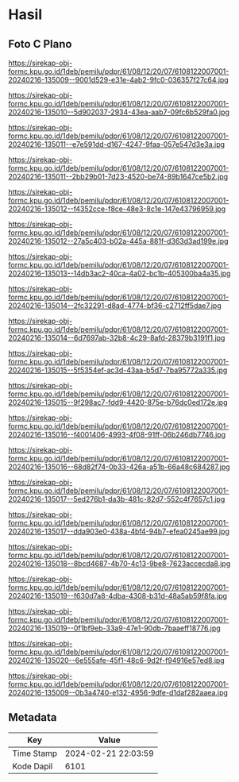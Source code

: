 # Hasil

## Foto C Plano

https://sirekap-obj-formc.kpu.go.id/1deb/pemilu/pdpr/61/08/12/20/07/6108122007001-20240216-135009--9001d529-e31e-4ab2-9fc0-036357f27c64.jpg

https://sirekap-obj-formc.kpu.go.id/1deb/pemilu/pdpr/61/08/12/20/07/6108122007001-20240216-135010--5d902037-2934-43ea-aab7-09fc6b529fa0.jpg

https://sirekap-obj-formc.kpu.go.id/1deb/pemilu/pdpr/61/08/12/20/07/6108122007001-20240216-135011--e7e591dd-d167-4247-9faa-057e547d3e3a.jpg

https://sirekap-obj-formc.kpu.go.id/1deb/pemilu/pdpr/61/08/12/20/07/6108122007001-20240216-135011--2bb29b01-7d23-4520-be74-89b1647ce5b2.jpg

https://sirekap-obj-formc.kpu.go.id/1deb/pemilu/pdpr/61/08/12/20/07/6108122007001-20240216-135012--f4352cce-f8ce-48e3-8c1e-147e43796959.jpg

https://sirekap-obj-formc.kpu.go.id/1deb/pemilu/pdpr/61/08/12/20/07/6108122007001-20240216-135012--27a5c403-b02a-445a-881f-d363d3ad199e.jpg

https://sirekap-obj-formc.kpu.go.id/1deb/pemilu/pdpr/61/08/12/20/07/6108122007001-20240216-135013--14db3ac2-40ca-4a02-bc1b-405300ba4a35.jpg

https://sirekap-obj-formc.kpu.go.id/1deb/pemilu/pdpr/61/08/12/20/07/6108122007001-20240216-135014--2fc32291-d8ad-4774-bf36-c2712ff5dae7.jpg

https://sirekap-obj-formc.kpu.go.id/1deb/pemilu/pdpr/61/08/12/20/07/6108122007001-20240216-135014--6d7697ab-32b8-4c29-8afd-28379b3191f1.jpg

https://sirekap-obj-formc.kpu.go.id/1deb/pemilu/pdpr/61/08/12/20/07/6108122007001-20240216-135015--5f5354ef-ac3d-43aa-b5d7-7ba95772a335.jpg

https://sirekap-obj-formc.kpu.go.id/1deb/pemilu/pdpr/61/08/12/20/07/6108122007001-20240216-135015--9f298ac7-fdd9-4420-875e-b76dc0ed172e.jpg

https://sirekap-obj-formc.kpu.go.id/1deb/pemilu/pdpr/61/08/12/20/07/6108122007001-20240216-135016--f4001406-4993-4f08-91ff-06b246db7746.jpg

https://sirekap-obj-formc.kpu.go.id/1deb/pemilu/pdpr/61/08/12/20/07/6108122007001-20240216-135016--68d82f74-0b33-426a-a51b-66a48c684287.jpg

https://sirekap-obj-formc.kpu.go.id/1deb/pemilu/pdpr/61/08/12/20/07/6108122007001-20240216-135017--5ed276b1-da3b-481c-82d7-552c4f7657c1.jpg

https://sirekap-obj-formc.kpu.go.id/1deb/pemilu/pdpr/61/08/12/20/07/6108122007001-20240216-135017--dda903e0-438a-4bf4-94b7-efea0245ae99.jpg

https://sirekap-obj-formc.kpu.go.id/1deb/pemilu/pdpr/61/08/12/20/07/6108122007001-20240216-135018--8bcd4687-4b70-4c13-9be8-7623accecda8.jpg

https://sirekap-obj-formc.kpu.go.id/1deb/pemilu/pdpr/61/08/12/20/07/6108122007001-20240216-135019--f630d7a8-4dba-4308-b31d-48a5ab59f8fa.jpg

https://sirekap-obj-formc.kpu.go.id/1deb/pemilu/pdpr/61/08/12/20/07/6108122007001-20240216-135019--0f1bf9eb-33a9-47e1-90db-7baaeff18776.jpg

https://sirekap-obj-formc.kpu.go.id/1deb/pemilu/pdpr/61/08/12/20/07/6108122007001-20240216-135020--6e555afe-45f1-48c6-9d2f-f94916e57ed8.jpg

https://sirekap-obj-formc.kpu.go.id/1deb/pemilu/pdpr/61/08/12/20/07/6108122007001-20240216-135009--0b3a4740-e132-4956-9dfe-d1daf282aaea.jpg


## Metadata

| Key        | Value               |
| ---------- | ------------------- |
| Time Stamp | 2024-02-21 22:03:59 |
| Kode Dapil | 6101                |



